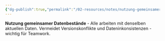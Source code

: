 ```yaml
---
{"dg-publish":true,"permalink":"/02-resources/notes/nutzung-gemeinsamer-datenbestaende/","tags":["informatik/netzwerk/daten","organisation/effizienz"],"noteIcon":"","updated":"2025-10-29T12:59:08.750+01:00"}
---
```



**Nutzung gemeinsamer Datenbestände** - Alle arbeiten mit denselben aktuellen Daten.
Vermeidet Versionskonflikte und Dateninkonsistenzen - wichtig für Teamwork.